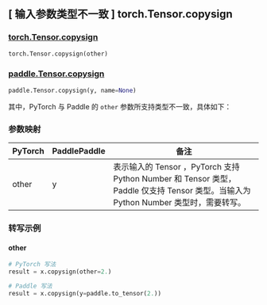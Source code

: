 ## [ 输入参数类型不一致 ] torch.Tensor.copysign

### [torch.Tensor.copysign](https://pytorch.org/docs/stable/generated/torch.Tensor.copysign.html#torch.Tensor.copysign)

```python
torch.Tensor.copysign(other)
```

### [paddle.Tensor.copysign]()

```python
paddle.Tensor.copysign(y, name=None)
```

其中，PyTorch 与 Paddle 的 `other` 参数所支持类型不一致，具体如下：

### 参数映射

| PyTorch | PaddlePaddle | 备注                          |
| ------- | ------------ | ----------------------------- |
| other   | y            | 表示输入的 Tensor ，PyTorch 支持 Python Number 和 Tensor 类型， Paddle 仅支持 Tensor 类型。当输入为 Python Number 类型时，需要转写。  |

### 转写示例
#### other
```python
# PyTorch 写法
result = x.copysign(other=2.)

# Paddle 写法
result = x.copysign(y=paddle.to_tensor(2.))
```
